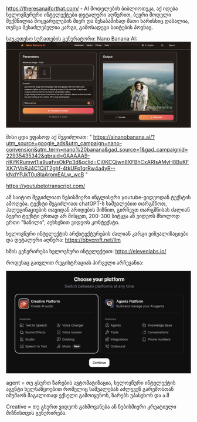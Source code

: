 https://theresanaiforthat.com/ - AI მოდელების ბიბლიოთეკა, აქ იდება ხელოვნურური ინტელექტები დეტალური აღწერით, ბევრი მოდელი შექმნილია მოყვარულების მიერ და შესაბამისად მათი ხარისხიც დაბალია, თუმცა შესაძლებელია კარგი, გამოსადეგი საიტების პოვნაც. 

საუკეთესო სურათების გენერატორი:
Nano Banana AI:
![banana-ai-visualization](./banana-ai.png)

მისი ცდა უფასოდ აქ შეგიძლიათ:
" https://ainanobanana.ai/?utm_source=google_ads&utm_campaign=nano-convension&utm_term=nano%20banana&gad_source=1&gad_campaignid=22935435342&gbraid=0AAAAA9-riKifKRumwt1ja9uafvsOkPp3d&gclid=Cj0KCQjwn8XFBhCxARIsAMyH8BuKFXK7rVbRJ4C1CjjT2ghf-4tkUFp1qrRw4a4yR--kNdYPJkT0u8IaAromEALw_wcB "


https://youtubetotranscript.com/

ამ საიტით შეგიძლიათ ნებისმიერი ინგლისური youtube-ვიდეოდან ტექსტის ამოღება. ტექსტი შეგიძლიათ chatGPT-ს საშუალებით თარგმნოთ, ჰალუცინაციების თავიდან არიდების მიზნით, გირჩევთ თარგმნისას ძალიან ბევრი ტექსტი ერთად არ მისცეთ, 200-300 სიტყვა ან ვიდეოს მხოლოდ ერთი "ნაწილი", აუხსენით ვიდეოს კონტექსტი.

ხელოვნური ინტელექტის არქიტექტურების ძალიან კარგი ვიზუალიზაციები და დეტალური აღწერა:
https://bbycroft.net/llm



ხმის გენერირება ხელოვნური ინტელექტით:
https://elevenlabs.io/

როდესაც გაივლით რეგისტრაციას პირველი არჩევანია:

![11labscreatorvsagent](./11labs/11labscreativeagents.png)

agent = თუ გსურთ ზარების ავტომატიზაცია, ხელოვნური ინტელექტის აგენტი ხელსაწყოებით რომელიც საშუალებას აძლევენ გარემოსთან იმუშაონ მაგალითად ექსელი გამოიყენონ, ზარებს უპასუხონ და ა.შ

Creative = თუ გსურთ ვიდეოს გახმოვანება ან ნებისმიერი კრეატიული მიზნისთვის გენერირება. 
